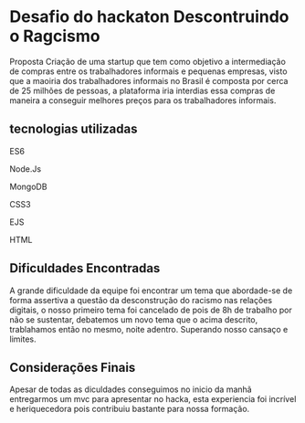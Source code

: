 # Desafio do hackaton Descontruindo o Ragcismo

  Proposta Criação de uma startup que tem como objetivo a intermediação de compras entre os trabalhadores informais e pequenas empresas, visto que a maoiria dos trabalhadores informais no Brasil é composta por cerca de 25 milhões de pessoas, a plataforma iria interdias essa compras de maneira a conseguir melhores preços para os trabalhadores informais. 

## tecnologias utilizadas

ES6

Node.Js

MongoDB

CSS3

EJS

HTML

## Dificuldades Encontradas
  A grande dificuldade da equipe foi encontrar um tema que abordade-se de forma assertiva a questão da desconstrução do racismo nas relações digitais, o nosso primeiro tema foi cancelado de pois de 8h de trabalho por não se sustentar, debatemos um novo tema que o acima descrito, trablahamos então no mesmo, noite adentro. Superando nosso cansaço e limites.


## Considerações Finais

  Apesar de todas as diculdades conseguimos no inicio da manhã entregarmos um mvc para apresentar no hacka, esta experiencia foi incrível e heriquecedora pois contribuiu bastante para nossa formação. 

